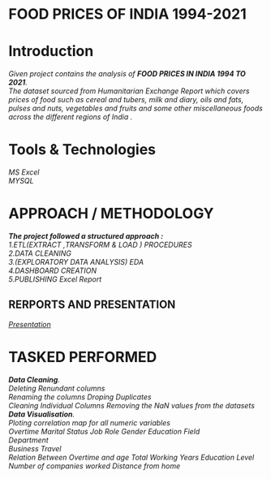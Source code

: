 # FOOD PRICES OF INDIA 1994-2021 

# Introduction 
_Given project contains the analysis of **_FOOD PRICES IN INDIA 1994 TO 2021_**.  
The dataset sourced from Humanitarian Exchange Report which covers prices of food such as cereal and tubers, milk and diary, oils and fats, pulses and nuts, vegetables and fruits and some other miscellaneous foods across the different regions of India ._

# Tools & Technologies 
_MS Excel  
MYSQL_

# APPROACH / METHODOLOGY
_**The project followed a structured approach :**_  
_1.ETL(EXTRACT ,TRANSFORM & LOAD ) PROCEDURES_  
_2.DATA CLEANING_  
_3.(EXPLORATORY DATA ANALYSIS) EDA_  
_4.DASHBOARD CREATION_  
_5.PUBLISHING Excel Report_

## RERPORTS AND PRESENTATION   
_[Presentation](https://1drv.ms/x/c/ad42e42ba74a31af/EY7oOuw2lbxKu9PCRJmTDWwBnvnbBPkx8GkmS7VSvFn1Hw?e=CqNwUU)_  

# TASKED PERFORMED
_**Data Cleaning**._  
_Deleting Renundant columns  
Renaming the columns 
Droping Duplicates  
Cleaning Individual Columns 
Removing the NaN values from the datasets_  
_**Data Visualisation**._  
_Ploting correlation map for all numeric variables  
Overtime
Marital Status
Job Role 
Gender 
Education Field   
Department   
Business Travel   
Relation Between Overtime and age 
Total Working Years 
Education Level  
Number of companies worked
Distance from home_
